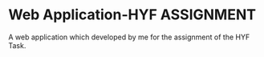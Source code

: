 # Web Application-HYF ASSIGNMENT
A web application which  developed by me for the assignment of the HYF Task.
